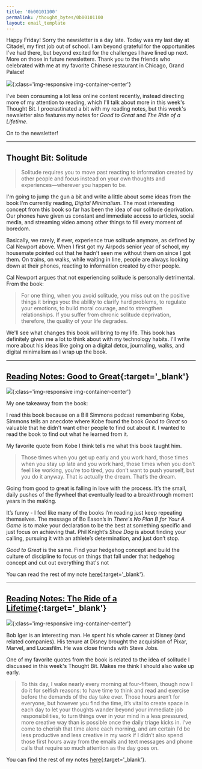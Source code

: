 ```yaml
---
title: '0b00101100'
permalink: /thought_bytes/0b00101100
layout: email_template
---
```

Happy Friday! Sorry the newsletter is a day late. Today was my last day at Citadel, my first job out of school. I am beyond grateful for the opportunities I've had there, but beyond excited for the challenges I have lined up next. More on those in future newsletters. Thank you to the friends who celebrated with me at my favorite Chinese restaurant in Chicago, Grand Palace!

![](https://kevinarifin.com/images/thought_bytes/44/last-day.jpeg){:class='img-responsive img-container-center'}

I've been consuming a lot less online content recently, instead directing more of my attention to reading, which I'll talk about more in this week's Thought Bit. I procrastinated a bit with my reading notes, but this week's newsletter also features my notes for *Good to Great* and *The Ride of a Lifetime*.

On to the newsletter!

<hr class='after-post-hr'/>

## Thought Bit: Solitude

> Solitude requires you to move past reacting to information created by other people and focus instead on your own thoughts and experiences—wherever you happen to be.

I'm going to jump the gun a bit and write a little about some ideas from the book I'm currently reading, *Digital Minimalism*. The most interesting concept from this book so far has been the idea of our solitude deprivation. Our phones have given us constant and immediate access to articles, social media, and streaming video among other things to fill every moment of boredom.

Basically, we rarely, if ever, experience true solitude anymore, as defined by Cal Newport above. When I first got my Airpods senior year of school, my housemate pointed out that he hadn't seen me without them on since I got them. On trains, on walks, while waiting in line, people are always looking down at their phones, reacting to information created by other people.

Cal Newport argues that not experiencing solitude is personally detrimental. From the book:

> For one thing, when you avoid solitude, you miss out on the positive things it brings you: the ability to clarify hard problems, to regulate your emotions, to build moral courage, and to strengthen relationships. If you suffer from chronic solitude deprivation, therefore, the quality of your life degrades.

We'll see what changes this book will bring to my life. This book has definitely given me a lot to think about with my technology habits. I'll write more about his ideas like going on a digital detox, journaling, walks, and digital minimalism as I wrap up the book.

<hr class='after-post-hr'/>

## [Reading Notes: Good to Great](https://kevinarifin.com/reading_notes/good-to-great){:target='_blank'}

![](https://kevinarifin.com/images/books/good-to-great.jpg){:class='img-responsive img-container-center'}

My one takeaway from the book:

I read this book because on a Bill Simmons podcast remembering Kobe, Simmons tells an anecdote where Kobe found the book *Good to Great* so valuable that he didn't want other people to find out about it. I wanted to read the book to find out what he learned from it.

My favorite quote from Kobe I think tells me what this book taught him.

> Those times when you get up early and you work hard, those times when you stay up late and you work hard, those times when you don’t feel like working, you’re too tired, you don’t want to push yourself, but you do it anyway. That is actually the dream. That’s the dream.

Going from good to great is falling in love with the process. It’s the small, daily pushes of the flywheel that eventually lead to a breakthrough moment years in the making.

It’s funny - I feel like many of the books I’m reading just keep repeating themselves. The message of Bo Eason’s in *There's No Plan B for Your A Game* is to make your declaration to be the best at something specific and just focus on achieving that. Phil Knight’s *Shoe Dog* is about finding your calling, pursuing it with an athlete’s determination, and just don’t stop.

*Good to Great* is the same. Find your hedgehog concept and build the culture of discipline to focus on things that fall under that hedgehog concept and cut out everything that's not

You can read the rest of my note [here](https://kevinarifin.com/reading_notes/good-to-great){:target='_blank'}.


<hr class='after-post-hr'/>

## [Reading Notes: The Ride of a Lifetime](https://kevinarifin.com/reading_notes/ride-of-a-lifetime){:target='_blank'}

![](https://kevinarifin.com/images/books/ride-of-a-lifetime.jpg){:class='img-responsive img-container-center'}

Bob Iger is an interesting man. He spent his whole career at Disney (and related companies). His tenure at Disney brought the acquisition of Pixar, Marvel, and Lucasfilm. He was close friends with Steve Jobs.

One of my favorite quotes from the book is related to the idea of solitude I discussed in this week's Thought Bit. Makes me think I should also wake up early.
> To this day, I wake nearly every morning at four-fifteen, though now I do it for selfish reasons: to have time to think and read and exercise before the demands of the day take over. Those hours aren’t for everyone, but however you find the time, it’s vital to create space in each day to let your thoughts wander beyond your immediate job responsibilities, to turn things over in your mind in a less pressured, more creative way than is possible once the daily triage kicks in. I’ve come to cherish that time alone each morning, and am certain I’d be less productive and less creative in my work if I didn’t also spend those first hours away from the emails and text messages and phone calls that require so much attention as the day goes on.

You can find the rest of my notes [here](https://kevinarifin.com/reading_notes/ride-of-a-lifetime){:target='_blank'}.
